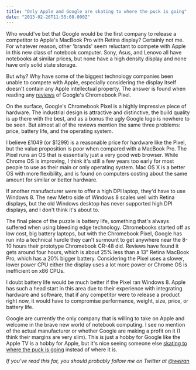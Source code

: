 ```yaml
---
title: "Only Apple and Google are skating to where the puck is going"
date: "2013-02-26T11:55:08.000Z"
---
```


Who would've bet that Google would be the first company to release a competitor to Apple's MacBook Pro with Retina display? Certainly not me. For whatever reason, other 'brands' seem reluctant to compete with Apple in this new class of notebook computer. Sony, Asus, and Lenovo all have notebooks at similar prices, but none have a high density display and none have only solid state storage.

But why? Why have some of the biggest technology companies been unable to compete with Apple, especially considering the display itself doesn't contain any Apple intellectual property. The answer is found when reading any [reviews](http://www.theverge.com/2013/2/25/4023830/google-chromebook-pixel-review) of Google's Chromebook Pixel.

On the surface, Google's Chromebook Pixel is a highly impressive piece of hardware. The industrial design is attractive and distinctive, the build quality is up there with the best, and as a bonus the ugly Google logo is nowhere to be seen. But almost all of the reviews mention the same three problems: price, battery life, and the operating system.

I believe £1049 (or $1299) is a reasonable price for hardware like the Pixel, but the value proposition is poor when compared with a MacBook Pro. The Pixel runs an OS that is essentially just a very good web browser. While Chrome OS is improving, I think it's still a few years too early for most people to use as their main or only operating system. Mac OS X is a better OS with more flexibility, and is found on computers costing about the same amount for similar or better hardware.

If another manufacturer were to offer a high DPI laptop, they'd have to use Windows 8. The new Metro side of Windows 8 scales well with Retina displays, but the old Windows desktop has never supported high DPI displays, and I don't think it's about to.

The final piece of the puzzle is battery life, something that's always suffered when using bleeding edge technology. Chromebooks started off as low cost, big battery laptops, but with the Chromebook Pixel, Google has run into a technical hurdle they can't surmount to get anywhere near the 8-10 hours their prototype Chromebook CR-48 did. Reviews have found it gets around four hours, which is about 25% less than a 13" Retina MacBook Pro, which has a 20% bigger battery. Considering the Pixel uses a slower, lower power CPU either the display uses a lot more power or Chrome OS is inefficient on x86 CPUs.

I doubt battery life would be much better if the Pixel ran Windows 8. Apple has such a head start in this area due to their experience with integrating hardware and software, that if any competitor were to release a product right now, it would have to compromise performance, weight, size, price, or battery life.

Google are currently the only company that is willing to take on Apple and welcome in the brave new world of notebook computing. I see no mention of the actual manufacturer or whether Google are making a profit on it (I think their margins are very slim). This is just a hobby for Google like the Apple TV is a hobby for Apple, but it's nice seeing someone else [skating to where the puck is going](http://37signals.com/svn/posts/2752-a-good-hockey-player-plays-where-the-puck) instead of where it is.

_If you've read this far, you should probably follow me on Twitter at [@weiran](https://twitter.com/weiran)_